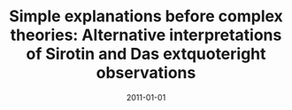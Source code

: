 ---
title: "Simple explanations before complex theories: Alternative interpretations of Sirotin and Das\textquoteright observations"
date: 2011-01-01
authors_string: Peter Bandettini
authors:
   - Peter Bandettini
author_ids:
   - peter_bandettini
journal: 'NeuroImage'
volume: 55
issue: 
pages: 1422
book_title: ''
publisher: ''
abstract: ""
project_id: 
paper_url: 
doi: 
data_loc: ''
code_loc: ''
file: '/assets/publications//assets/publications/'
file_name: '/assets/publications/'
type: journal_article
pub_str: ' (2011) NeuroImage 55: 1422'
layout: publication 
---
